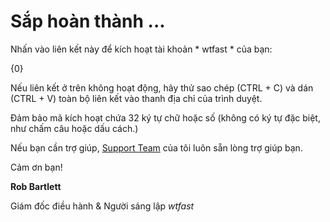 # Sắp hoàn thành ...

Nhấn vào liên kết này để kích hoạt tài khoản * wtfast * của bạn:

{0}

Nếu liên kết ở trên không hoạt động, hãy thử sao chép (CTRL + C) và dán (CTRL + V) toàn bộ liên kết vào thanh địa chỉ của trình duyệt.

Đảm bảo mã kích hoạt chứa 32 ký tự chữ hoặc số (không có ký tự đặc biệt, như chấm câu hoặc dấu cách.)

Nếu bạn cần trợ giúp, [Support Team](http://support.wtfast.com) của tôi luôn sẵn lòng trợ giúp bạn.

Cảm ơn bạn!

**Rob Bartlett**

Giám đốc điều hành & Người sáng lập *wtfast*
